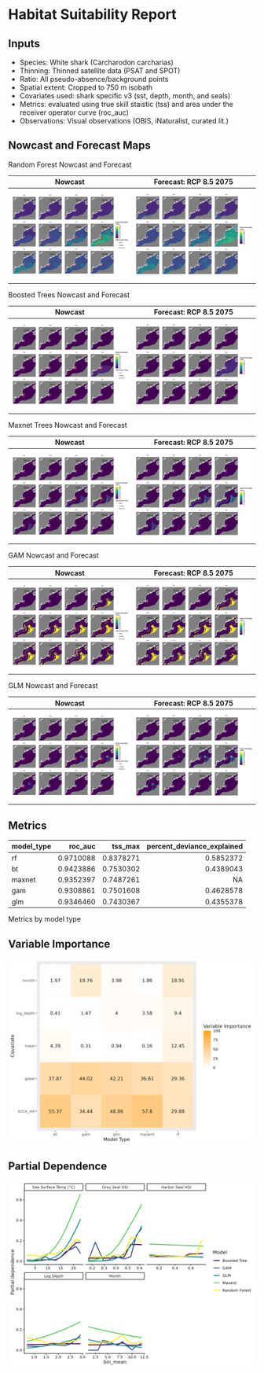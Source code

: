Habitat Suitability Report
================

## Inputs

- Species: White shark (Carcharodon carcharias)
- Thinning: Thinned satellite data (PSAT and SPOT)
- Ratio: All pseudo-absence/background points
- Spatial extent: Cropped to 750 m isobath
- Covariates used: shark specific v3 (sst, depth, month, and seals)
- Metrics: evaluated using true skill staistic (tss) and area under the
  receiver operator curve (roc_auc)
- Observations: Visual observations (OBIS, iNaturalist, curated lit.)

## Nowcast and Forecast Maps

Random Forest Nowcast and Forecast

| Nowcast | Forecast: RCP 8.5 2075 |
|:--:|:--:|
| ![](../../../../tidy_reports/versions/c11/120960/c11.120960.01_12_rf_compiled_casts.png) | ![](../../../../tidy_reports/versions/c11/120964/c11.120964.01_12_rf_compiled_casts.png) |

Boosted Trees Nowcast and Forecast

| Nowcast | Forecast: RCP 8.5 2075 |
|:--:|:--:|
| ![](../../../../tidy_reports/versions/c11/120960/c11.120960.01_12_bt_compiled_casts.png) | ![](../../../../tidy_reports/versions/c11/120964/c11.120964.01_12_bt_compiled_casts.png) |

Maxnet Trees Nowcast and Forecast

| Nowcast | Forecast: RCP 8.5 2075 |
|:--:|:--:|
| ![](../../../../tidy_reports/versions/c11/120960/c11.120960.01_12_maxent_compiled_casts.png) | ![](../../../../tidy_reports/versions/c11/120964/c11.120964.01_12_maxent_compiled_casts.png) |

GAM Nowcast and Forecast

| Nowcast | Forecast: RCP 8.5 2075 |
|:--:|:--:|
| ![](../../../../tidy_reports/versions/c11/120960/c11.120960.01_12_gam_compiled_casts.png) | ![](../../../../tidy_reports/versions/c11/120964/c11.120964.01_12_gam_compiled_casts.png) |

GLM Nowcast and Forecast

| Nowcast | Forecast: RCP 8.5 2075 |
|:--:|:--:|
| ![](../../../../tidy_reports/versions/c11/120960/c11.120960.01_12_glm_compiled_casts.png) | ![](../../../../tidy_reports/versions/c11/120964/c11.120964.01_12_glm_compiled_casts.png) |

## Metrics

| model_type |   roc_auc |   tss_max | percent_deviance_explained |
|:-----------|----------:|----------:|---------------------------:|
| rf         | 0.9710088 | 0.8378271 |                  0.5852372 |
| bt         | 0.9423886 | 0.7530302 |                  0.4389043 |
| maxnet     | 0.9352397 | 0.7487261 |                         NA |
| gam        | 0.9308861 | 0.7501608 |                  0.4628578 |
| glm        | 0.9346460 | 0.7430367 |                  0.4355378 |

Metrics by model type

## Variable Importance

![](m11.12096_tidy_compiled_files/figure-gfm/variable_importance-1.png)

## Partial Dependence

![](m11.12096_tidy_compiled_files/figure-gfm/partial_dependence-1.png)
